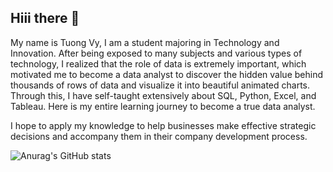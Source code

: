 
## Hiii there 👋

<!--
**Tuongvyy2011/Tuongvyy2011** is a ✨ _special_ ✨ repository because its `README.md` (this file) appears on your GitHub profile.

Here are some ideas to get you started:

- 🔭 I’m currently working on ...
- 🌱 I’m currently learning ...
- 👯 I’m looking to collaborate on ...
- 🤔 I’m looking for help with ...
- 💬 Ask me about ...
- 📫 How to reach me: ...
- 😄 Pronouns: ...
- ⚡ Fun fact: ...
-->

My name is Tuong Vy, I am a student majoring in Technology and Innovation. After being exposed to many subjects and various types of technology, I realized that the role of data is extremely important, which motivated me to become a data analyst to discover the hidden value behind thousands of rows of data and visualize it into beautiful animated charts. Through this, I have self-taught extensively about SQL, Python, Excel, and Tableau. Here is my entire learning journey to become a true data analyst.

I hope to apply my knowledge to help businesses make effective strategic decisions and accompany them in their company development process.

![Anurag's GitHub stats](https://github-readme-stats.vercel.app/api?username=Tuongvyy2011&show_icons=true&bg_color=00000000)



